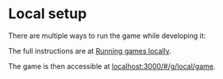# Local setup

There are multiple ways to run the game while developing it:

The full instructions are at [Running games locally](hhttps://github.com/leanprover-community/lean4game/blob/main/doc/running_locally.md).

The game is then accessible at [localhost:3000/#/g/local/game](http://localhost:3000/#/g/local/game).
